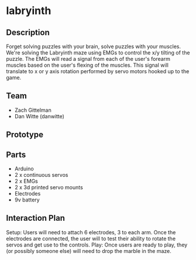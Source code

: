 # labryinth

## Description

Forget solving puzzles with your brain, solve puzzles with your muscles. We're solving the Labryinth maze using EMGs to control the x/y tilting of the puzzle. The EMGs will read a signal from each of the user's forearm muscles based on the user's flexing of the muscles. This signal will translate to x or y axis rotation performed by servo motors hooked up to the game.


## Team
* Zach Gittelman
* Dan Witte (danwitte)

## Prototype



## Parts

* Arduino
* 2 x continuous servos
* 2 x EMGs
* 2 x 3d printed servo mounts
* Electrodes
* 9v battery

## Interaction Plan

Setup: Users will need to attach 6 electrodes, 3 to each arm. Once the electrodes are connected, the user will to test their ability to rotate the servos and get use to the controls. 
Play: Once users are ready to play, they (or possibly someone else) will need to drop the marble in the maze. 
